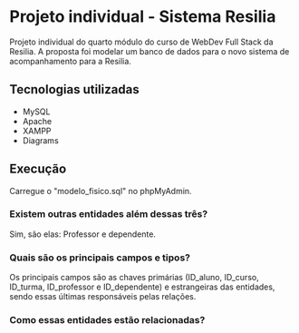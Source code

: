 # Projeto individual - Sistema Resilia
Projeto individual do quarto módulo do curso de WebDev Full Stack da Resilia. A proposta foi modelar um banco de dados para o novo sistema de acompanhamento para a Resilia.

## Tecnologias utilizadas
- MySQL
- Apache
- XAMPP
- Diagrams

## Execução
Carregue o "modelo_fisico.sql" no phpMyAdmin.

### Existem outras entidades além dessas três?
Sim, são elas: Professor e dependente.

### Quais são os principais campos e tipos?
Os principais campos são as chaves primárias (ID_aluno, ID_curso, ID_turma, ID_professor e ID_dependente) e estrangeiras das entidades, sendo essas últimas responsáveis pelas relações.

### Como essas entidades estão relacionadas?
